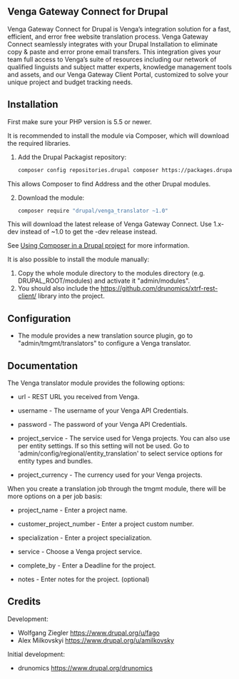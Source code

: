 Venga Gateway Connect for Drupal
--------------------------------

Venga Gateway Connect for Drupal is Venga’s integration solution for a fast, 
efficient, and error free website translation process. Venga Gateway Connect
seamlessly integrates with your Drupal Installation to eliminate copy & paste
and error prone email transfers. This integration gives your team full access
to Venga’s suite of resources including our network of qualified linguists and
subject matter experts, knowledge management tools and assets, and our Venga
Gateway Client  Portal, customized to solve your unique project and budget
tracking needs.

Installation
------------

First make sure your PHP version is 5.5 or newer.

It is recommended to install the module via Composer, which will download the
required libraries.

1. Add the Drupal Packagist repository:

    ```sh
    composer config repositories.drupal composer https://packages.drupal.org/8
    ```
This allows Composer to find Address and the other Drupal modules.

2. Download the module:

   ```sh
   composer require "drupal/venga_translator ~1.0"
   ```
This will download the latest release of Venga Gateway Connect.
Use 1.x-dev instead of ~1.0 to get the -dev release instead.

See [Using Composer in a Drupal project](https://www.drupal.org/node/2404989) for more information.

It is also possible to install the module manually:
1. Copy the whole module directory to the modules directory (e.g. DRUPAL_ROOT/modules) and activate it "admin/modules".
1. You should also include the https://github.com/drunomics/xtrf-rest-client/
   library into the project.

Configuration
-------------

 * The module provides a new translation source plugin, go to
   "admin/tmgmt/translators" to configure a Venga translator.

Documentation
-------------

The Venga translator module provides the following options:

* url - REST URL you received from Venga.

* username - The username of your Venga API Credentials.

* password - The password of your Venga API Credentials.

* project_service - The service used for Venga projects. You can also use per
  entity settings. If so this setting will not be used.
  Go to 'admin/config/regional/entity_translation' to select service options
  for entity types and bundles.

* project_currency - The currency used for your Venga projects.

When you create a translation job through the tmgmt module, there will be more
options on a per job basis:

* project_name - Enter a project name.

* customer_project_number - Enter a project custom number.

* specialization - Enter a project specialization.

* service - Choose a Venga project service.

* complete_by - Enter a Deadline for the project.

* notes - Enter notes for the project. (optional)

Credits
-------

Development:
- Wolfgang Ziegler https://www.drupal.org/u/fago
- Alex Milkovskyi https://www.drupal.org/u/amilkovsky

Initial development:
- drunomics https://www.drupal.org/drunomics

